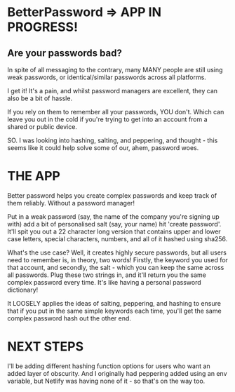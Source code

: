 # BetterPassword => APP IN PROGRESS!

## Are your passwords bad?

In spite of all messaging to the contrary, many MANY people are still using weak passwords, or identical/similar passwords across all platforms. 

I get it! It's a pain, and whilst password managers are excellent, they can also be a bit of hassle.

If you rely on them to remember all your passwords, YOU don't. Which can leave you out in the cold if you're trying to get into an account from a shared or public device. 

SO. I was looking into hashing, salting, and peppering, and thought - this seems like it could help solve some of our, ahem, password woes.


# THE APP
Better password helps you create complex passwords and keep track of them reliably. Without a password manager!

Put in a weak password (say, the name of the company you're signing up with) add a bit of personalised salt (say, your name) hit 'create password'. It'll spit you out a 22 character long version that contains upper and lower case letters, special characters, numbers, and all of it hashed using sha256. 

What's the use case? Well, it creates highly secure passwords, but all users need to remember is, in theory, two words! Firstly, the keyword you used for that account, and secondly, the salt - which you can keep the same across all passwords. Plug these two strings in, and it'll return you the same complex password every time. It's like having a personal password dictionary!

It LOOSELY applies the ideas of salting, peppering, and hashing to ensure that if you put in the same simple keywords each time, you'll get the same complex password hash out the other end. 

# NEXT STEPS
I'll be adding different hashing function options for users who want an added layer of obscurity. And I originally had peppering added using an env variable, but Netlify was having none of it - so that's on the way too. 